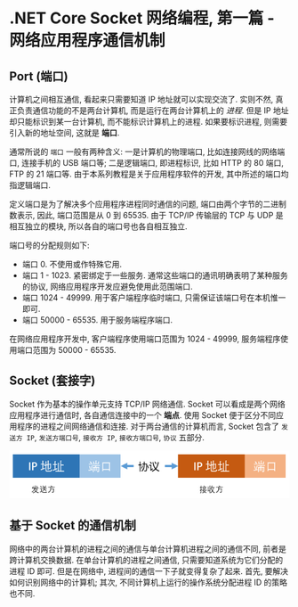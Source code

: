 # .NET Core Socket 网络编程, 第一篇 - 网络应用程序通信机制

## Port (端口)

计算机之间相互通信, 看起来只需要知道 IP 地址就可以实现交流了. 实则不然, 真正负责通信功能的不是两台计算机, 而是运行在两台计算机上的 *进程*. 但是 IP 地址却只能标识到某一台计算机, 而不能标识计算机上的进程. 如果要标识进程, 则需要引入新的地址空间, 这就是 **端口**.

通常所说的 `端口` 一般有两种含义: 一是计算机的物理端口, 比如连接网线的网络端口, 连接手机的 USB 端口等; 二是逻辑端口, 即进程标识, 比如 HTTP 的 80 端口, FTP 的 21 端口等. 由于本系列教程是关于应用程序软件的开发, 其中所述的端口均指逻辑端口.

定义端口是为了解决多个应用程序进程同时通信的问题, 端口由两个字节的二进制数表示, 因此, 端口范围是从 0 到 65535. 由于 TCP/IP 传输层的 TCP 与 UDP 是相互独立的模块, 所以各自的端口号也各自相互独立.

端口号的分配规则如下:

- 端口 0. 不使用或作特殊它用.
- 端口 1 - 1023. 紧密绑定于一些服务. 通常这些端口的通讯明确表明了某种服务的协议, 网络应用程序开发应避免使用此范围端口.
- 端口 1024 - 49999. 用于客户端程序临时端口, 只需保证该端口号在本机惟一即可.
- 端口 50000 - 65535. 用于服务端程序端口.

在网络应用程序开发中, 客户端程序使用端口范围为 1024 - 49999, 服务端程序使用端口范围为 50000 - 65535.

## Socket (套接字)

Socket 作为基本的操作单元支持 TCP/IP 网络通信. Socket 可以看成是两个网络应用程序进行通信时, 各自通信连接中的一个 **端点**. 使用 Socket 便于区分不同应用程序的进程之间网络通信和连接. 对于两台通信的计算机而言, Socket 包含了 `发送方 IP`, `发送方端口号`, `接收方 IP`, `接收方端口号`, `协议` 五部分.

![Socket 组成](./images/dotnet-core-socket-networking-programming/02-communication-mechanism/socket-composition.png)

## 基于 Socket 的通信机制

网络中的两台计算机的进程之间的通信与单台计算机进程之间的通信不同, 前者是跨计算机交换数据. 在单台计算机的进程之间通信, 只需要知道系统为它们分配的进程 ID 即可. 但是在网络中, 进程间的通信一下子就变得复杂了起来. 首先, 要解决如何识别网络中的计算机; 其次, 不同计算机上运行的操作系统分配进程 ID 的策略也不同.

